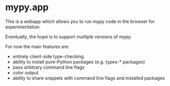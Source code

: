 # mypy.app

This is a webapp which allows you to run mypy code in the browser for experimentation.

Eventually, the hope is to support multiple versions of mypy.

For now the main features are:

- entirely client-side type-checking
- ability to install pure-Python packages (e.g. types-\* packages)
- pass arbitrary command line flags
- color output
- ability to share snippets with command line flags and installed packages
